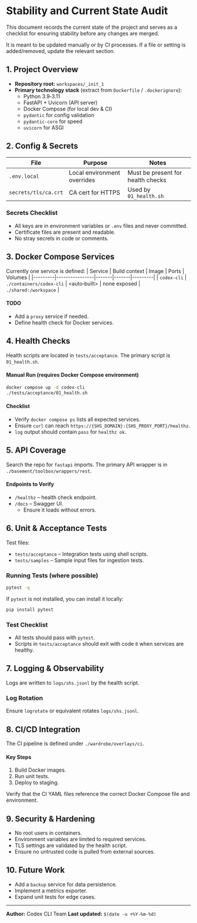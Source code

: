 # Stability and Current State Audit

This document records the current state of the project and serves as a checklist for ensuring stability before any changes are merged.

It is meant to be updated manually or by CI processes.  If a file or setting is added/removed, update the relevant section.

## 1. Project Overview
- **Repository root:** `workspaces/_init_1`
- **Primary technology stack** (extract from `Dockerfile` / `.dockerignore`):
  - Python 3.9‑3.11
  - FastAPI + Uvicorn (API server)
  - Docker Compose (for local dev & CI)
  - `pydantic` for config validation
  - `pydantic-core` for speed
  - `uvicorn` for ASGI

## 2. Config & Secrets
| File | Purpose | Notes |
|------|---------|-------|
| `.env.local` | Local environment overrides | Must be present for health checks
| `secrets/tls/ca.crt` | CA cert for HTTPS | Used by `01_health.sh`

### Secrets Checklist
- All keys are in environment variables or `.env` files and never committed.
- Certificate files are present and readable.
- No stray secrets in code or comments.

## 3. Docker Compose Services
Currently one service is defined:
| Service | Build context | Image | Ports | Volumes |
|---------|----------------|-------|-------|---------|
| `codex-cli` | `./containers/codex-cli` | <auto‑built> | none exposed | `./shared:/workspace` |

#### TODO
- Add a `proxy` service if needed.
- Define health check for Docker services.

## 4. Health Checks
Health scripts are located in `tests/acceptance`.  The primary script is `01_health.sh`.

#### Manual Run (requires Docker Compose environment)
```bash
docker compose up -d codex-cli
./tests/acceptance/01_health.sh
```

#### Checklist
- Verify `docker compose ps` lists all expected services.
- Ensure `curl` can reach `https://{SHS_DOMAIN}:{SHS_PROXY_PORT}/healthz`.
- `log` output should contain `pass` for `healthz ok`.

## 5. API Coverage
Search the repo for `fastapi` imports.  The primary API wrapper is in `./basement/toolbox/wrappers/rest`.

#### Endpoints to Verify
- `/healthz` – health check endpoint.
- `/docs` – Swagger UI.
  - Ensure it loads without errors.

## 6. Unit & Acceptance Tests
Test files:
- `tests/acceptance` – Integration tests using shell scripts.
- `tests/samples` – Sample input files for ingestion tests.

### Running Tests (where possible)
```bash
pytest -q
```

If `pytest` is not installed, you can install it locally:
```bash
pip install pytest
```

### Test Checklist
- All tests should pass with `pytest`.
- Scripts in `tests/acceptance` should exit with code `0` when services are healthy.

## 7. Logging & Observability
Logs are written to `logs/shs.jsonl` by the health script.

### Log Rotation
Ensure `logrotate` or equivalent rotates `logs/shs.jsonl`.

## 8. CI/CD Integration
The CI pipeline is defined under `./wardrobe/overlays/ci`.

#### Key Steps
1. Build Docker images.
2. Run unit tests.
3. Deploy to staging.

Verify that the CI YAML files reference the correct Docker Compose file and environment.

## 9. Security & Hardening
- No root users in containers.
- Environment variables are limited to required services.
- TLS settings are validated by the health script.
- Ensure no untrusted code is pulled from external sources.

## 10. Future Work
- Add a `backup` service for data persistence.
- Implement a metrics exporter.
- Expand unit tests for edge cases.

---

**Author:** Codex CLI Team
**Last updated:** `$(date -u +%Y-%m-%d)`
